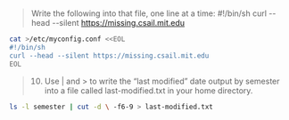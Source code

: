 #

> Write the following into that file, one line at a time:
> #!/bin/sh
> curl --head --silent https://missing.csail.mit.edu

```bash
cat >/etc/myconfig.conf <<EOL
#!/bin/sh
curl --head --silent https://missing.csail.mit.edu
EOL
```

> 10. Use | and > to write the “last modified” date output by semester into a file called last-modified.txt in your home directory.

```bash
ls -l semester | cut -d \ -f6-9 > last-modified.txt
```
